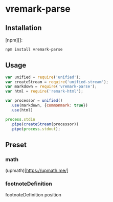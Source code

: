 # vremark-parse

## Installation

[npm][]:

```sh
npm install vremark-parse
```

## Usage

```js
var unified = require('unified');
var createStream = require('unified-stream');
var markdown = require('vremark-parse');
var html = require('remark-html');

var processor = unified()
  .use(markdown, {commonmark: true})
  .use(html)

process.stdin
  .pipe(createStream(processor))
  .pipe(process.stdout);
```

## Preset

### math

(upmath)[https://upmath.me/]


### footnoteDefinition
footnoteDefinition position